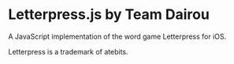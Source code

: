 Letterpress.js by Team Dairou
=============================
A JavaScript implementation of the word game Letterpress for iOS.


Letterpress is a trademark of atebits.
